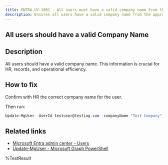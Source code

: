 ```yaml
---
title: ENTRA.UV.1001 - All users must have a valid company name from the approved list
description: Ensures all users have a valid company name from the approved list.
---
```

## All users should have a valid Company Name

## Description

All users should have a valid company name. This information is crucial for HR, records, and operational efficiency.

## How to fix

Confirm with HR the correct company name for the user.

Then run:

```powershell
Update-MgUser -UserId testuser@testing.com -companyName "Test Company"
```

## Related links

- [Microsoft Entra admin center - Users](https://entra.microsoft.com/#view/Microsoft_AAD_UsersAndTenants/UserManagementMenuBlade/~/AllUsers/menuId/)
- [Update-MgUser - Microsoft Graph PowerShell](https://learn.microsoft.com/en-us/powershell/module/microsoft.graph.users/update-mguser)

<!--- Results --->

%TestResult
